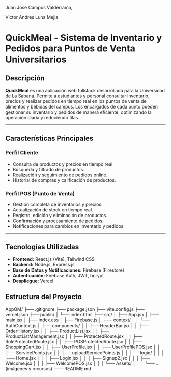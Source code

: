 Juan Jose Campos Valderrama,

Victor Andres Luna Mejia

# QuickMeal - Sistema de Inventario y Pedidos para Puntos de Venta Universitarios

## Descripción

**QuickMeal** es una aplicación web fullstack desarrollada para la Universidad de La Sabana. Permite a estudiantes y personal consultar inventario, precios y realizar pedidos en tiempo real en los puntos de venta de alimentos y bebidas del campus. Los encargados de cada punto pueden gestionar su inventario y pedidos de manera eficiente, optimizando la operación diaria y reduciendo filas.

---

## Características Principales

### Perfil Cliente
- Consulta de productos y precios en tiempo real.
- Búsqueda y filtrado de productos.
- Realización y seguimiento de pedidos online.
- Historial de compras y calificación de productos.

### Perfil POS (Punto de Venta)
- Gestión completa de inventarios y precios.
- Actualización de stock en tiempo real.
- Registro, edición y eliminación de productos.
- Confirmación y procesamiento de pedidos.
- Notificaciones para cambios en inventario y pedidos.

---

## Tecnologías Utilizadas

- **Frontend:** React.js (Vite), Tailwind CSS
- **Backend:** Node.js, Express.js
- **Base de Datos y Notificaciones:** Firebase (Firestore)
- **Autenticación:** Firebase Auth, JWT, bcrypt
- **Despliegue:** Vercel

## Estructura del Proyecto 
AppQM/
├── .gitignore
├── package.json
├── vite.config.js
├── vercel.json
├── public/
│   └── index.html
├── src/
│   ├── App.jsx
│   ├── main.jsx
│   ├── index.css
│   ├── Firebase.js
│   ├── context/
│   │   └── AuthContext.js
│   ├── components/
│   │   ├── HeaderBar.jsx
│   │   ├── OrderHistory.jsx
│   │   ├── ProductList.jsx
│   │   ├── ProductListManagement.jsx
│   │   ├── ProtectedRoute.jsx
│   │   ├── RoleProtectedRoute.jsx
│   │   ├── POSProtectedRoute.jsx
│   │   ├── ShoppingCart.jsx
│   │   ├── UserProfile.jsx
│   │   ├── UserProfilePOS.jsx
│   │   ├── ServicePoints.jsx
│   │   ├── uploadServicePoints.js
│   │   ├── login/
│   │   │   ├── Home.jsx
│   │   │   ├── Login.jsx
│   │   │   ├── Signup2.jsx
│   │   │   ├── Welcome.jsx
│   │   │   ├── WelcomePOS.jsx
│   │   │   └── Assets/
│   │   │       └── ... (imágenes y recursos)
└── README.md
